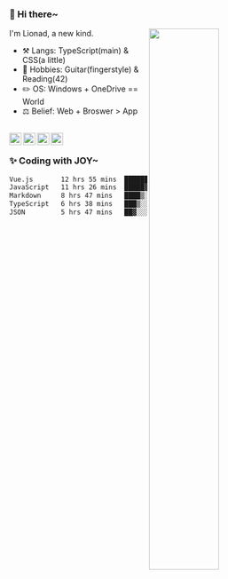 ### 👋 Hi there~

[<img align="right" width="50%" src="https://github-readme-stats.vercel.app/api?username=Lionad-Morotar&show_icons=true">](https://metrics.lecoq.io/Lionad-Morotar?template=classic)

I'm Lionad, a new kind.

- ⚒️ Langs: TypeScript(main) & CSS(a little)
- 🎨 Hobbies: Guitar(fingerstyle) & Reading(42)
- ✏️ OS: Windows + OneDrive == World
- ⚖️ Belief: Web + Broswer > App

<br />

<a href="https://www.lionad.art">
  <img align="left" alt="lionad-art" width="22px" src="https://cdn.jsdelivr.net/npm/simple-icons@3.1.0/icons/wordpress.svg" />
</a>
<a href="#1806234223">
  <img align="left" alt="1806234223" width="22px" src="https://cdn.jsdelivr.net/npm/simple-icons@3.1.0/icons/tencentqq.svg" />
</a>
<a href="https://www.zhihu.com/people/Lionad">
  <img align="left" alt="132yse" width="22px" src="https://cdn.jsdelivr.net/npm/simple-icons@3.1.0/icons/zhihu.svg" />
</a>
<a href="https://github.com/Lionad-Morotar">
  <img align="left" alt="yisar" width="22px" src="https://cdn.jsdelivr.net/npm/simple-icons@3.1.0/icons/github.svg" />
</a>

<br />

### ✨ Coding with JOY~

<!--START_SECTION:waka-->

```txt
Vue.js       12 hrs 55 mins  ██████▒░░░░░░░░░░░░░░░░░░   25.19 %
JavaScript   11 hrs 26 mins  █████▓░░░░░░░░░░░░░░░░░░░   22.30 %
Markdown     8 hrs 47 mins   ████▒░░░░░░░░░░░░░░░░░░░░   17.13 %
TypeScript   6 hrs 38 mins   ███▒░░░░░░░░░░░░░░░░░░░░░   12.94 %
JSON         5 hrs 47 mins   ██▓░░░░░░░░░░░░░░░░░░░░░░   11.29 %
```

<!--END_SECTION:waka-->
